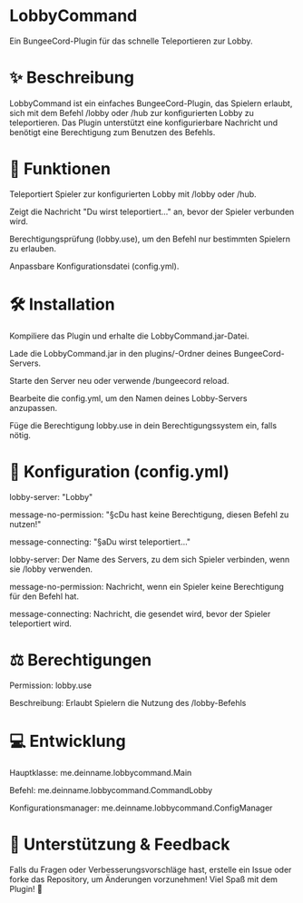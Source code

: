 # LobbyCommand
Ein BungeeCord-Plugin für das schnelle Teleportieren zur Lobby.


# ✨ Beschreibung


LobbyCommand ist ein einfaches BungeeCord-Plugin, das Spielern erlaubt, sich mit dem Befehl /lobby oder /hub zur konfigurierten Lobby zu teleportieren. Das Plugin unterstützt eine konfigurierbare Nachricht und benötigt eine Berechtigung zum Benutzen des Befehls.

# 📂 Funktionen

Teleportiert Spieler zur konfigurierten Lobby mit /lobby oder /hub.

Zeigt die Nachricht "Du wirst teleportiert..." an, bevor der Spieler verbunden wird.

Berechtigungsprüfung (lobby.use), um den Befehl nur bestimmten Spielern zu erlauben.

Anpassbare Konfigurationsdatei (config.yml).

# 🛠 Installation

Kompiliere das Plugin und erhalte die LobbyCommand.jar-Datei.

Lade die LobbyCommand.jar in den plugins/-Ordner deines BungeeCord-Servers.

Starte den Server neu oder verwende /bungeecord reload.

Bearbeite die config.yml, um den Namen deines Lobby-Servers anzupassen.

Füge die Berechtigung lobby.use in dein Berechtigungssystem ein, falls nötig.


# 📝 Konfiguration (config.yml)

lobby-server: "Lobby"

message-no-permission: "§cDu hast keine Berechtigung, diesen Befehl zu nutzen!"

message-connecting: "§aDu wirst teleportiert..."

lobby-server: Der Name des Servers, zu dem sich Spieler verbinden, wenn sie /lobby verwenden.

message-no-permission: Nachricht, wenn ein Spieler keine Berechtigung für den Befehl hat.

message-connecting: Nachricht, die gesendet wird, bevor der Spieler teleportiert wird.

# ⚖ Berechtigungen

Permission: lobby.use

Beschreibung: Erlaubt Spielern die Nutzung des /lobby-Befehls

# 💻 Entwicklung

Hauptklasse: me.deinname.lobbycommand.Main

Befehl: me.deinname.lobbycommand.CommandLobby

Konfigurationsmanager: me.deinname.lobbycommand.ConfigManager

# 🔧 Unterstützung & Feedback

Falls du Fragen oder Verbesserungsvorschläge hast, erstelle ein Issue oder forke das Repository, um Änderungen vorzunehmen! Viel Spaß mit dem Plugin! 🚀
